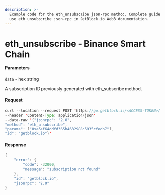 ```yaml
---
description: >-
  Example code for the eth_unsubscribe json-rpc method. Сomplete guide on how to
  use eth_unsubscribe json-rpc in GetBlock.io Web3 documentation.
---
```


# eth\_unsubscribe - Binance Smart Chain

#### Parameters

`data` - hex string

A subscription ID previously generated with eth\_subscribe method.

#### Request

```java
curl --location --request POST 'https://go.getblock.io/<ACCESS-TOKEN>/' 
--header 'Content-Type: application/json' 
--data-raw '{"jsonrpc": "2.0",
"method": "eth_unsubscribe",
"params": ["0xe5af64ddfd365b4632988c5935cfedb7"],
"id": "getblock.io"}'
```

#### Response

```java
{
    "error": {
        "code": -32000,
        "message": "subscription not found"
    },
    "id": "getblock.io",
    "jsonrpc": "2.0"
}
```
